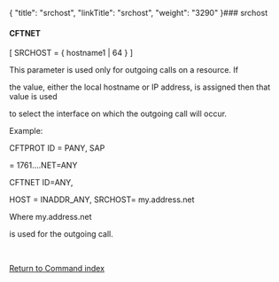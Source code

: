 {
    "title": "srchost",
    "linkTitle": "srchost",
    "weight": "3290"
}### <span id="srchost"></span>srchost

#### CFTNET

\[ SRCHOST = { hostname1 | 64 } \]

This parameter is used only for outgoing calls on a resource. If
the value, either the local hostname or IP address, is assigned then that value is used
to select the interface on which the outgoing call will occur.

Example:

CFTPROT ID = PANY, SAP
= 1761....NET=ANY

CFTNET ID=ANY,
HOST = INADDR\_ANY, SRCHOST= my.address.net

Where my.address.net
is used for the outgoing call.

 

[Return to Command index](../)
